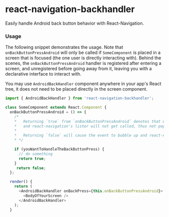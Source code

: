 # react-navigation-backhandler

Easily handle Android back button behavior with React-Navigation.

### Usage

The following snippet demonstrates the usage. Note that `onBackButtonPressAndroid` will only be called if `SomeComponent` is placed in a screen that is focused (the one user is directly interacting with). Behind the scenes, the `onBackButtonPressAndroid` handler is registered after entering a screen, and unregistered before going away from it, leaving you with a declarative interface to interact with.

You may use `AndroidBackHandler` component anywhere in your app's React tree, it does not need to be placed directly in the screen component.

```js
import { AndroidBackHandler } from 'react-navigation-backhandler';

class SomeComponent extends React.Component {
  onBackButtonPressAndroid = () => {
    /*
    *   Returning `true` from `onBackButtonPressAndroid` denotes that we have handled the event,
    *   and react-navigation's lister will not get called, thus not popping the screen.
    *
    *   Returning `false` will cause the event to bubble up and react-navigation's listener will pop the screen.
    * */

    if (youWantToHandleTheBackButtonPress) {
      // do something
      return true;
    }
     return false;
  };

  render() {
    return (
      <AndroidBackHandler onBackPress={this.onBackButtonPressAndroid}>
        <BodyOfYourScreen />
      </AndroidBackHandler>
    );
  }
```
